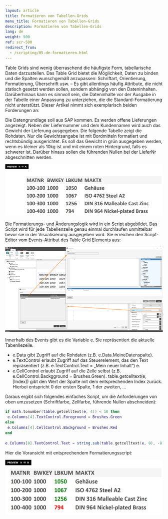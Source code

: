 ```yaml
---
layout: article
title: Formatieren von Tabellen-Grids
menu_title: Formatieren von Tabellen-Grids
description: Formatieren von Tabellen-Grids
lang: de
weight: 500
ref: scr-500
redirect_from:
  - /scripting/05-de-formatieren.html
---
```


Table Grids sind wenig überraschend die häufigste Form, tabellarische Daten darzustellen. Das Table Grid bietet die Möglichkeit, Daten zu binden und die Spalten wunschgemäß anzupassen: Schriftart, Orientierung, Formatierung, Überschrift usw. – Es gibt allerdings häufig Attribute, die nicht statisch gesetzt werden sollen, sondern abhängig von den Dateninhalten. Darüberhinaus kann es sinnvoll sein, die Dateninhalte vor der Ausgabe in der Tabelle einer Anpassung zu unterziehen, die die Standard-Formatierung nicht unterstützt. Dieser Artikel nimmt sich exemplarisch beiden Forderungen an:

Die Datengrundlage soll aus SAP kommen. Es werden offene Lieferungen angezeigt. Neben der Liefernummer und dem Kundennamen wird auch das Gewicht der Lieferung ausgegeben. Die folgende Tabelle zeigt die Rohdaten. Nur die Gewichtsangabe ist mit Bordmitteln formatiert und rechtsbündig ausgerichtet. Es soll das Gewicht in grün ausgegeben werden, wenn es kleiner als 10kg ist und mit einem roten Hintergrund, falls es schwerer ist. Darüber hinaus sollen die führenden Nullen bei der LieferNr abgeschnitten werden.



![image_1](/assets/images/scripting/format-table/Scripting_TableGrid_Formatieren_01.png)



Die Formatierungs- und Änderungslogik wird in ein Script abgebildet. Das Script wird für jede Tabellenzeile genau einmal durchlaufen unmittelbar bevor sie in der Visualisierung ausgegeben wird. Sie erreichen den Script-Editor vom Events-Attribut des Table Grid Elements aus:



![image_1](/assets/images/scripting/format-table/Scripting_TableGrid_Formatieren_02.png)



Innerhalb des Events gibt es die Variable e. Sie repräsentiert die aktuelle Tabenllezeile.

* e.Data gibt Zugriff auf die Rohdaten (z.B. e.Data.MeineDatenspalte).
* e.TextControl erlaubt Zugriff auf das Steuerelement, das den Text repräsentiert (z.B. e.TextControl.Text = „Mein neuer Inhalt“)  e.
* e.CellControl erlaubt Zugriff auf die Zelle selbst (z.B. e.CellControl.Backgground = Brushes.Green).
table.getcelltext(e, [Index]) gibt den Wert der Spalte mit dem entsprechenden Index zurück. Hierbei entspricht 0 der ersten Spalte, 1 der zweiten, …

Daraus ergibt sich folgendes einfaches Script, um die Anforderungen von oben umzusetzen (Schriftfarbe, Zellfarbe, führende Nullen abschneiden):



```lua
if math.tonumber(table.getcelltext(e, 4)) < 10 then
 e.Columns[4].TextControl.Foreground = Brushes.Green
else
 e.Columns[4].CellControl.Background = Brushes.Red
end

e.Columns[0].TextControl.Text = string.sub(table.getcelltext(e, 0), -8)
```

Hier die Voransicht mit entsprechendem Formatierungsscript:



![image_1](/assets/images/scripting/format-table/Scripting_TableGrid_Formatieren_03.png)

